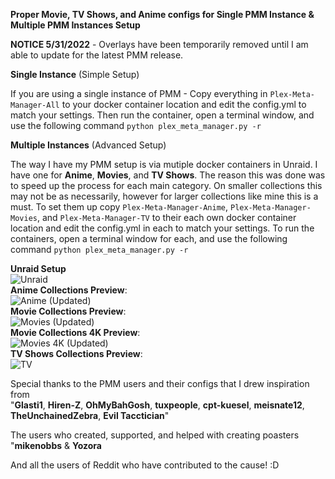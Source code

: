 **Proper Movie, TV Shows, and Anime configs for Single PMM Instance & Multiple PMM Instances Setup**

**NOTICE 5/31/2022** - Overlays have been temporarily removed until I am able to update for the latest PMM release.

**Single Instance** (Simple Setup)

If you are using a single instance of PMM - Copy everything in ```Plex-Meta-Manager-All``` to your docker container location and edit the config.yml to match your settings. Then run the container, open a terminal window, and use the following command ```python plex_meta_manager.py -r```


**Multiple Instances** (Advanced Setup)

The way I have my PMM setup is via mutiple docker containers in Unraid. I have one for **Anime**, **Movies**, and **TV Shows**. The reason this was done was to speed up the process for each main category. On smaller collections this may not be as necessarily, however for larger collections like mine this is a must. To set them up copy ```Plex-Meta-Manager-Anime```, ```Plex-Meta-Manager-Movies```, and ```Plex-Meta-Manager-TV``` to their each own docker container location and edit the config.yml in each to match your settings. To run the containers, open a terminal window for each, and use the following command ```python plex_meta_manager.py -r```


**Unraid Setup**
<br>
![Unraid](https://user-images.githubusercontent.com/29973406/171271756-d1ef3a43-c6ff-40c8-991c-52ab4ae3ba49.png)
<br>
**Anime Collections Preview**: <br>
![Anime (Updated)](https://user-images.githubusercontent.com/29973406/171267124-09064e96-ce22-4c89-affd-dc1b1a61e6f1.png)
<br>
**Movie Collections Preview**: <br>
![Movies (Updated)](https://user-images.githubusercontent.com/29973406/171275735-2b85aaf8-db28-4de9-b2e1-e8d0cd92f5ca.png)
<br>
**Movie Collections 4K Preview**: <br>
![Movies 4K (Updated)](https://user-images.githubusercontent.com/29973406/171275782-96c8e20b-7bbd-402b-b7fc-3ae9a7204bdd.png)
<br>
**TV Shows Collections Preview**: <br>
![TV](https://user-images.githubusercontent.com/29973406/171267202-af90b4d3-d2b5-4d18-a5c9-923d7c7c79ff.png)
<br>

Special thanks to the PMM users and their configs that I drew inspiration from
<br>
"**Glasti1**, **Hiren-Z**, **OhMyBahGosh**, **tuxpeople**, **cpt-kuesel**, **meisnate12**, **TheUnchainedZebra**, **Evil Tacctician**"

The users who created, supported, and helped with creating poasters
<br>
 "**mikenobbs** & **Yozora** 

And all the users of Reddit who have contributed to the cause! :D
